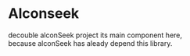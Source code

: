 # Alconseek

decouble alconSeek project its main component here,    
because alconSeek has aleady depend this library.   

